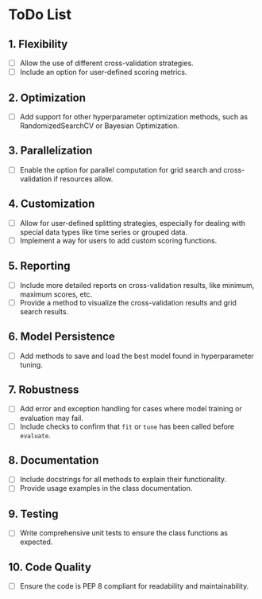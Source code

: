# ToDo List

## 1. Flexibility

- [ ] Allow the use of different cross-validation strategies.
- [ ] Include an option for user-defined scoring metrics.

## 2. Optimization

- [ ] Add support for other hyperparameter optimization methods, such as RandomizedSearchCV or Bayesian Optimization.

## 3. Parallelization

- [ ] Enable the option for parallel computation for grid search and cross-validation if resources allow.

## 4. Customization

- [ ] Allow for user-defined splitting strategies, especially for dealing with special data types like time series or grouped data.
- [ ] Implement a way for users to add custom scoring functions.

## 5. Reporting

- [ ] Include more detailed reports on cross-validation results, like minimum, maximum scores, etc.
- [ ] Provide a method to visualize the cross-validation results and grid search results.

## 6. Model Persistence

- [ ] Add methods to save and load the best model found in hyperparameter tuning.

## 7. Robustness

- [ ] Add error and exception handling for cases where model training or evaluation may fail.
- [ ] Include checks to confirm that `fit` or `tune` has been called before `evaluate`.

## 8. Documentation

- [ ] Include docstrings for all methods to explain their functionality.
- [ ] Provide usage examples in the class documentation.

## 9. Testing

- [ ] Write comprehensive unit tests to ensure the class functions as expected.

## 10. Code Quality

- [ ] Ensure the code is PEP 8 compliant for readability and maintainability.
